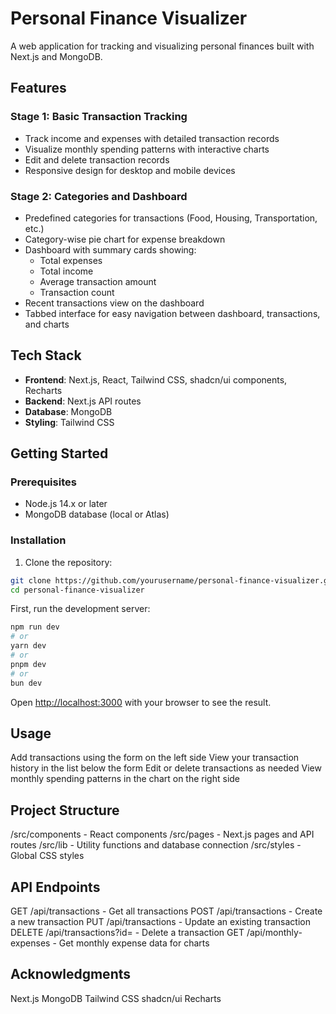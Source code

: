 
# Personal Finance Visualizer

A web application for tracking and visualizing personal finances built with Next.js and MongoDB.

## Features

### Stage 1: Basic Transaction Tracking
- Track income and expenses with detailed transaction records
- Visualize monthly spending patterns with interactive charts
- Edit and delete transaction records
- Responsive design for desktop and mobile devices

### Stage 2: Categories and Dashboard
- Predefined categories for transactions (Food, Housing, Transportation, etc.)
- Category-wise pie chart for expense breakdown
- Dashboard with summary cards showing:
  - Total expenses
  - Total income
  - Average transaction amount
  - Transaction count
- Recent transactions view on the dashboard
- Tabbed interface for easy navigation between dashboard, transactions, and charts

## Tech Stack

- **Frontend**: Next.js, React, Tailwind CSS, shadcn/ui components, Recharts
- **Backend**: Next.js API routes
- **Database**: MongoDB
- **Styling**: Tailwind CSS

## Getting Started

### Prerequisites

- Node.js 14.x or later
- MongoDB database (local or Atlas)

### Installation

1. Clone the repository:

```bash
git clone https://github.com/yourusername/personal-finance-visualizer.git
cd personal-finance-visualizer
```

First, run the development server:

```bash
npm run dev
# or
yarn dev
# or
pnpm dev
# or
bun dev
```

Open [http://localhost:3000](http://localhost:3000) with your browser to see the result.

## Usage
Add transactions using the form on the left side
View your transaction history in the list below the form
Edit or delete transactions as needed
View monthly spending patterns in the chart on the right side

## Project Structure
/src/components - React components
/src/pages - Next.js pages and API routes
/src/lib - Utility functions and database connection
/src/styles - Global CSS styles

## API Endpoints
GET /api/transactions - Get all transactions
POST /api/transactions - Create a new transaction
PUT /api/transactions - Update an existing transaction
DELETE /api/transactions?id=<id> - Delete a transaction
GET /api/monthly-expenses - Get monthly expense data for charts


## Acknowledgments
Next.js
MongoDB
Tailwind CSS
shadcn/ui
Recharts